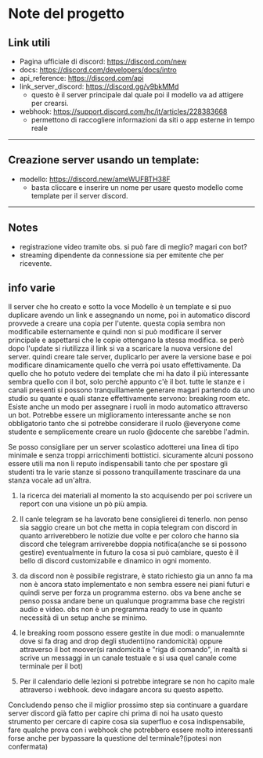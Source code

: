 # Note del progetto 

## Link utili

- Pagina ufficiale di discord: https://discord.com/new
- docs: https://discord.com/developers/docs/intro
- api_reference: https://discord.com/api
- link_server_discord: https://discord.gg/v9bkMMd
	- questo è il server principale dal quale poi il modello va ad attigere per crearsi. 
- webhook: https://support.discord.com/hc/it/articles/228383668
	- permettono di raccogliere informazioni da siti o app esterne in tempo reale
<hr/>

## Creazione server usando un template:
- modello: https://discord.new/ameWUFBTH38F
	- basta cliccare e inserire un nome per usare questo modello come template per il server discord.
<hr/>

## Notes
- registrazione video tramite obs. si può fare di meglio? magari con bot?
- streaming dipendente da connessione sia per emitente che per ricevente.

## info varie


Il server che ho creato e sotto la voce Modello è un template e si puo duplicare avendo un link e assegnando un nome, poi in automatico discord provvede a creare una copia per l'utente. questa copia sembra non modificabile esternamente e quindi non si può modificare il server principale e aspettarsi che le copie ottengano la stessa modifica. se però dopo l'update si riutilizza il link si va a scaricare la nuova versione del server. quindi creare tale server, duplicarlo per avere la versione base e poi modificare dinamicamente quello che verrà poi usato effettivamente.
Da quello che ho potuto vedere dei template che mi ha dato il più interessante sembra quello con il bot, solo perchè appunto c'è il bot. tutte le stanze e i canali presenti si possono tranquillamente generare magari partendo da uno studio su quante e quali stanze effettivamente servono: breaking room etc. Esiste anche un modo per assegnare i ruoli in modo automatico attraverso un bot. Potrebbe essere un miglioramento interessante anche se non obbligatorio tanto che si potrebbe considerare il ruolo @everyone come studente e semplicemente creare un ruolo @docente che sarebbe l'admin.

Se posso consigliare per un server scolastico adotterei una linea di tipo minimale e senza troppi arricchimenti bottistici. sicuramente alcuni possono essere utili ma non li reputo indispensabili tanto che per spostare gli studenti tra le varie stanze si possono tranquillamente trascinare da una stanza vocale ad un'altra.

1) la ricerca dei materiali al momento la sto acquisendo per poi scrivere un report con una visione un pò più ampia.

2) Il canle telegram se ha lavorato bene consiglierei di tenerlo. non penso sia saggio creare un bot che metta in copia telegram con discord in quanto arriverebbero le notizie due volte e per coloro che hanno sia discord che telegram arriverebbe doppia notifica(anche se si possono gestire) eventualmente in futuro la cosa si può cambiare, questo è il bello di discord customizabile e dinamico in ogni momento.

3) da discord non è possibile registrare, è stato richiesto gia un anno fa ma non è ancora stato implementato e non sembra essere nei piani futuri e quindi serve per forza un programma esterno. obs va bene anche se penso possa andare bene un qualunque programma base che registri audio e video. obs non è un pregramma ready to use in quanto necessità di un setup anche se minimo.

4) le breaking room possono essere gestite in due modi: o manualemnte dove si fa drag and drop degli studenti(no randomicità) oppure attraverso il bot moover(si randomicità e "riga di comando", in realtà si scrive un messaggi in un canale testuale e si usa quel canale come terminale per il bot)

5) Per il calendario delle lezioni si potrebbe integrare se non ho capito male attraverso i webhook. devo indagare ancora su questo aspetto.

Concludendo penso che il miglior prossimo step sia continuare a guardare server discord già fatto per capire chi prima di noi ha usato questo strumento per cercare di capire cosa sia superfluo e cosa indispensabile, fare qualche prova con i webhook che potrebbero essere molto interessanti forse anche per bypassare la questione del terminale?(ipotesi non confermata)
